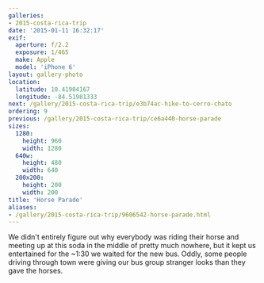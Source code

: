 ```yaml
---
galleries:
- 2015-costa-rica-trip
date: '2015-01-11 16:32:17'
exif:
  aperture: f/2.2
  exposure: 1/465
  make: Apple
  model: 'iPhone 6'
layout: gallery-photo
location:
  latitude: 10.41904167
  longitude: -84.51981333
next: /gallery/2015-costa-rica-trip/e3b74ac-hike-to-cerro-chato
ordering: 9
previous: /gallery/2015-costa-rica-trip/ce6a440-horse-parade
sizes:
  1280:
    height: 960
    width: 1280
  640w:
    height: 480
    width: 640
  200x200:
    height: 200
    width: 200
title: 'Horse Parade'
aliases:
- /gallery/2015-costa-rica-trip/9606542-horse-parade.html
---
```


We didn't entirely figure out why everybody was riding their horse and meeting up at this soda in the middle of pretty much nowhere, but it kept us entertained for the ~1:30 we waited for the new bus. Oddly, some people driving through town were giving our bus group stranger looks than they gave the horses.
